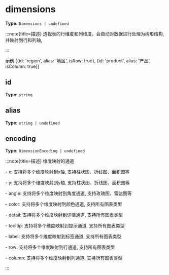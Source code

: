# dimensions

**Type:** `Dimensions | undefined`

:::note{title=描述}
透视表的行维度和列维度，会自动对数据进行处理为树形结构, 并映射到行和列轴,

:::

**示例**
[{id: 'region', alias: '地区', isRow: true}, {id: 'product', alias: '产品', isColumn: true}]




## id

**Type:** `string`

## alias

**Type:** `string | undefined`

## encoding

**Type:** `DimensionEncoding | undefined`

:::note{title=描述}
维度映射的通道

\- x: 支持将多个维度映射到x轴, 支持柱状图、折线图、面积图等

\- y: 支持将多个维度映射到y轴, 支持柱状图、折线图、面积图等

\- angle: 支持将多个维度映射到角度通道, 支持玫瑰图、雷达图等

\- color: 支持将多个维度映射到颜色通道, 支持所有图表类型

\- detail: 支持将多个维度映射到详情通道, 支持所有图表类型

\- tooltip: 支持将多个维度映射到提示通道, 支持所有图表类型

\- label: 支持将多个维度映射到标签通道, 支持所有图表类型

\- row: 支持将多个维度映射到行通道, 支持所有图表类型

\- column: 支持将多个维度映射到列通道, 支持所有图表类型

:::

